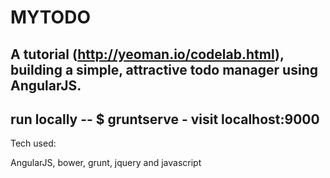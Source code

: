 MYTODO
======
A tutorial (http://yeoman.io/codelab.html), building a simple, attractive todo manager using AngularJS.
--------------------------------------------------
run locally -- $ gruntserve - visit localhost:9000
---------------------------------
Tech used:

AngularJS, bower, grunt, jquery and javascript